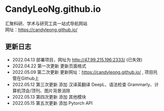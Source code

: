 # CandyLeoNg.github.io

汇聚科研、学术与研究工具一站式导航网站  
网址：https://candyleong.github.io/


## 更新日志

- 2022.04.13 部署项目，网址为 http://47.99.215.196:2333/ (已失效)
- 2022.04.22 第一次更新 更新页面格式
- 2022.05.09 第二次更新 更新网址：https://candyleong.github.io/ , 项目托管在Github上
- 2022.05.12 第三次更新 添加 汉译英翻译 DeepL、语法检查 Grammarly、计算机顶会/顶刊、图片背景消除
- 2022.05.13 第四次更新 添加 其他模块
- 2022.05.15 第五次更新 添加 Pytorch API
